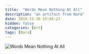 ```yaml
---
title:  "Words Mean Nothing At All"
description: "an artifact from Nara"
date: 2019-11-30 15:04:23
hidden: false
categories: [Art]
tags: [Nara]
---
```


![Words Mean Nothing At All]({{site.url}}/images/2020-01-05-words-mean-nothing-at-all/words-mean-nothing-at-all.jpg "Words Mean Nothing At All")
